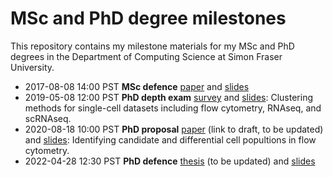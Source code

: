 # MSc and PhD degree milestones

This repository contains my milestone materials for my MSc and PhD degrees in the Department of Computing Science at Simon Fraser University.
- 2017-08-08 14:00 PST **MSc defence** [paper](http://summit.sfu.ca.proxy.lib.sfu.ca/system/files/iritems1/17604/etd10296_AYue.pdf) and [slides](https://docs.google.com/presentation/d/12972S9AYtvs3fJJDot6tSNB6hZJ-hDB9cArYLea3E7w/edit?usp=sharing)
- 2019-05-08 12:00 PST **PhD depth exam** [survey](https://drive.google.com/file/d/1GXImcREDPZSyS1fkAxQ9fQUXb0oK8DhS/view?usp=sharing) and [slides](https://docs.google.com/presentation/d/18JTnnRHkoBaQIOyxquKXqiuy31Oz20aUXPNVVU6FWF0/edit?usp=sharing): Clustering methods for single-cell datasets including flow cytometry, RNAseq, and scRNAseq.
- 2020-08-18 10:00 PST **PhD proposal** [paper](https://drive.google.com/file/d/1G78T8ZeWvn2m-s37XxxDOchdD2bLb618/view?usp=sharing) (link to draft, to be updated) and [slides](https://docs.google.com/presentation/d/12972S9AYtvs3fJJDot6tSNB6hZJ-hDB9cArYLea3E7w/edit?usp=sharing): Identifying candidate and differential cell popultions in flow cytometry.
- 2022-04-28 12:30 PST **PhD defence** [thesis]() (to be updated) and [slides](https://docs.google.com/presentation/d/1T7zuMt6z6ghgL6cAKe2QuQ0DHWTojVYaAlGckIQK1ik/edit?usp=sharing)
